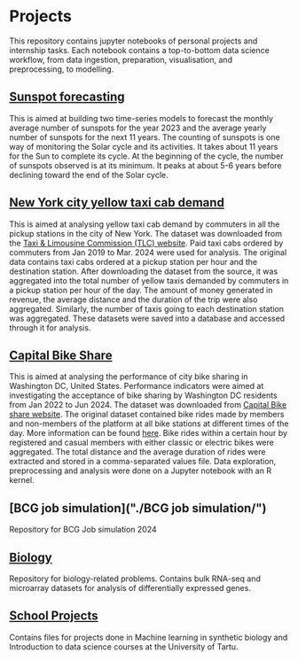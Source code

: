 # **Projects**

This repository contains jupyter notebooks of personal projects and internship tasks. Each notebook contains a top-to-bottom data science workflow, from data ingestion, preparation, visualisation, and preprocessing, to modelling.

## [**Sunspot forecasting**](./sunspot_forecasting/)

This is aimed at building two time-series models to forecast the monthly average number of sunspots for the year 2023 and the average yearly number of sunspots for the next 11 years. The counting of sunspots is one way of monitoring the Solar cycle and its activities. It takes about 11 years for the Sun to complete its cycle. At the beginning of the cycle, the number of sunspots observed is at its minimum. It peaks at about 5-6 years before declining toward the end of the Solar cycle.

## [**New York city yellow taxi cab demand**](./Taxi_demand_analysis/)

This is aimed at analysing yellow taxi cab demand by commuters in all the pickup stations in the city of New York. The dataset was downloaded from the [Taxi & Limousine Commission (TLC) website](https://www.nyc.gov/site/tlc/about/tlc-trip-record-data.page). Paid taxi cabs ordered by commuters from Jan 2019 to Mar. 2024 were used for analysis. The original data contains taxi cabs ordered at a pickup station per hour and the destination station. After downloading the dataset from the source, it was aggregated into the total number of yellow taxis demanded by commuters in a pickup station per hour of the day. The amount of money generated in revenue, the average distance and the duration of the trip were also aggregated. Similarly, the number of taxis going to each destination station was aggregated. These datasets were saved into a database and accessed through it for analysis.

## [**Capital Bike Share**](./CapitalBikeShare/)

This is aimed at analysing the performance of city bike sharing in Washington DC, United States. Performance indicators were aimed at investigating the acceptance of bike sharing by Washington DC residents from Jan 2022 to Jun 2024. The dataset was downloaded from [Capital Bike share website](https://s3.amazonaws.com/capitalbikeshare-data/index.html). The original dataset contained bike rides made by members and non-members of the platform at all bike stations at different times of the day. More information can be found [here](https://capitalbikeshare.com/system-data). 
Bike rides within a certain hour by registered and casual members with either classic or electric bikes were aggregated. The total distance and the average duration of rides were extracted and stored in a comma-separated values file. Data exploration, preprocessing and analysis were done on a Jupyter notebook with an R kernel.

## [**BCG job simulation**]("./BCG job simulation/")

Repository for BCG Job simulation 2024

## [**Biology**](./Biology/)
Repository for biology-related problems. Contains bulk RNA-seq and microarray datasets for analysis of differentially expressed genes.

## [**School Projects**](./UniTartu_school_projects/)
Contains files for projects done in Machine learning in synthetic biology and Introduction to data science courses at the University of Tartu.
